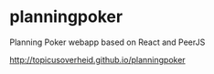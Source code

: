 # planningpoker
Planning Poker webapp based on React and PeerJS

http://topicusoverheid.github.io/planningpoker